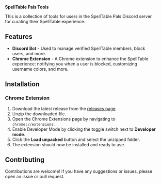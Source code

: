 **SpellTable Pals Tools**

This is a collection of tools for users in the SpellTable Pals Discord server for curating their SpellTable experience.

## Features

-   **Discord Bot** - Used to manage verified SpellTable members, block users, and more.
-  **Chrome Extension** - A Chrome extension to enhance the SpellTable experience; notifying you when a user is blocked, customizing username colors, and more.

## Installation

### Chrome Extension

1.  Download the latest release from the [releases page](https://github.com/ItsGoldeneyes/SpellTablePals/releases).
2.  Unzip the downloaded file.
3.  Open the Chrome Extensions page by navigating to `chrome://extensions`.
4.  Enable Developer Mode by clicking the toggle switch next to **Developer mode**.
5.  Click the **Load unpacked** button and select the unzipped folder.
6.  The extension should now be installed and ready to use.

## Contributing

Contributions are welcome! If you have any suggestions or issues, please open an issue or pull request.
